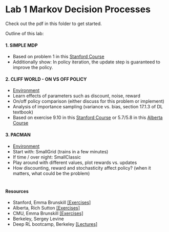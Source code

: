 # Lab 1 Markov Decision Processes

Check out the pdf in this folder to get started. 

Outline of this lab:

#### 1. SIMPLE MDP
- Based on problem 1 in this [Stanford Course](http://web.stanford.edu/class/cs234/assignment1/assignment1.pdf)
- Additionally show: In policy iteration, the update step is guaranteed to improve the policy.

#### 2. CLIFF WORLD - ON VS OFF POLICY
- [Environment](http://ai.berkeley.edu/reinforcement.html#Q3)
- Learn effects of parameters such as discount, noise, reward
- On/off policy comparison (either discuss for this problem or implement)
- Analysis of importance sampling (variance vs. bias, section 17.1.3 of DL textbook)
- Based on exercise 9.10 in this [Stanford Course](https://statweb.stanford.edu/~owen/mc/Ch-var-is.pdf) 
  or 5.7/5.8 in this [Alberta Course](https://sites.ualberta.ca/~szepesva/CMPUT607/Questions5e.pdf) 

#### 3. PACMAN
- [Environment](http://ai.berkeley.edu/reinforcement.html#Q7)
- Start with: SmallGrid (trains in a few minutes)
- If time / over night: SmallClassic
- Play around with different values, plot rewards vs. updates
- How discounting, reward and stochasticity affect policy? (when it matters, what could be the problem)

# 

#### Resources
- Stanford, Emma Brunskill [[Exercises]](https://drive.google.com/open?id=1BXX_5sfmFDBaxljhMPzXC_i1vUzd8AoX)
- Alberta, Rich Sutton [[Exercises]](https://drive.google.com/drive/folders/0B3w765rOKuKANmxNbXdwaE1YU1k)
- CMU, Emma Brunskill [[Exercises]](http://www.cs.cmu.edu/~ebrun/15889e/homeworks.html)
- Berkeley, Sergey Levine
- Deep RL bootcamp, Berkeley [[Lectures]](https://sites.google.com/view/deep-rl-bootcamp/lectures)